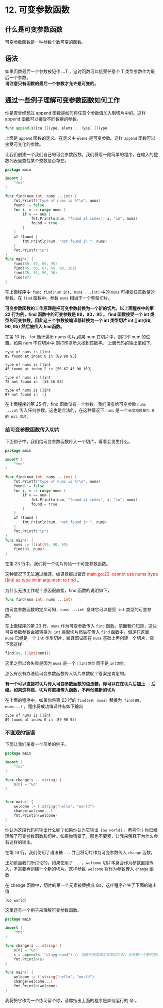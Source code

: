 # 12. 可变参数函数 

## 什么是可变参数函数
可变参数函数是一种参数个数可变的函数。

## 语法
如果函数最后一个参数被记作 ...T ，这时函数可以接受任意个 T 类型参数作为最后一个参数。  
**请注意只有函数的最后一个参数才允许是可变的。**

## 通过一些例子理解可变参数函数如何工作
你是否曾经想过 append 函数是如何将任意个参数值加入到切片中的。这样 append 函数可以接受不同数量的参数。
```go
func append(slice []Type, elems ...Type) []Type
```
上面是 `append` 函数的定义。在定义中 `elems` 是可变参数。这样 `append` 函数可以接受可变化的参数。


让我们创建一个我们自己的可变参数函数。我们将写一段简单的程序，在输入的整数列表里查找某个整数是否存在。
```go
package main

import (
    "fmt"
)

func find(num int, nums ...int) {
    fmt.Printf("type of nums is %T\n", nums)
    found := false
    for i, v := range nums {
        if v == num {
            fmt.Println(num, "found at index", i, "in", nums)
            found = true
        }
    }
    if !found {
        fmt.Println(num, "not found in ", nums)
    }
    fmt.Printf("\n")
}
func main() {
    find(89, 89, 90, 95)
    find(45, 56, 67, 45, 90, 109)
    find(78, 38, 56, 98)
    find(87)
}
```
在上面程序中` func find(num int, nums ...int)` 中的 `nums` 可接受任意数量的参数。在 `find` 函数中，参数 `nums` 相当于一个整型切片。 

**可变参数函数的工作原理是把可变参数转换为一个新的切片。以上面程序中的第 22 行为例，find 函数中的可变参数是 89，90，95 。 find 函数接受一个 int 类型的可变参数。因此这三个参数被编译器转换为一个 int 类型切片 int []int{89, 90, 95} 然后被传入 find函数。**


在第 10 行， for 循环遍历 nums 切片,如果 num 在切片中，则打印 num 的位置。如果 num 不在切片中,则打印提示未找到该数字。
上面代码的输出值如下,
```shell
type of nums is []int
89 found at index 0 in [89 90 95]

type of nums is []int
45 found at index 2 in [56 67 45 90 109]

type of nums is []int
78 not found in  [38 56 98]

type of nums is []int
87 not found in  []
```

在上面程序的第 25 行，find 函数仅有一个参数。我们没有给可变参数 `nums ...int` 传入任何参数。这也是合法的，在这种情况下 `nums` 是一个`长度和容量为 0 的 nil 切片`。

### 给可变参数函数传入切片
下面例子中，我们给可变参数函数传入一个切片，看看会发生什么。
```go
package main

import (
    "fmt"
)

func find(num int, nums ...int) {
    fmt.Printf("type of nums is %T\n", nums)
    found := false
    for i, v := range nums {
        if v == num {
            fmt.Println(num, "found at index", i, "in", nums)
            found = true
        }
    }
    if !found {
        fmt.Println(num, "not found in ", nums)
    }
    fmt.Printf("\n")
}
func main() {
    nums := []int{89, 90, 95}
    find(89, nums)
}
```
在第 23 行中，我们将一个切片传给一个可变参数函数。

这种情况下无法通过编译，编译器报出错误 <span style="color:red">main.go:23: cannot use nums (type []int) as type int in argument to find </span> 。

为什么无法工作呢？原因很直接，find 函数的说明如下，
```go
func find(num int, nums ...int)
```
由可变参数函数的定义可知，`nums ...int `意味它可以接受` int` 类型的可变参数。

在上面程序的第 23 行，`nums` 作为可变参数传入 `find` 函数。前面我们知道，这些可变参数参数会被转换为` int` 类型切片然后在传入 `find` 函数中。但是在这里 `nums` 已经是一个 `int` 类型切片，编译器试图在 `nums` 基础上再创建一个切片，像下面这样
```go
find(89, []int{nums})
```

这里之所以会失败是因为 `nums` 是一个 `[]int类型` 而不是 `int类型`。


那么有没有办法给可变参数函数传入切片参数呢？答案是肯定的。

**有一个可以直接将切片传入可变参数函数的语法糖，你可以在在切片后加上 ... 后缀。如果这样做，切片将直接传入函数，不再创建新的切片**

在上面的程序中，如果你将第 23 行的 `find(89, nums)` 替换为` find(89, nums...)` ，程序将成功编译并有如下输出
```shell
type of nums is []int
89 found at index 0 in [89 90 95]
```

### 不直观的错误

下面让我们来看一个简单的例子。
```go
package main

import (
    "fmt"
)

func change(s ...string) {  
    s[0] = "Go"
}


func main() {
    welcome := []string{"hello", "world"}
    change(welcome...)
    fmt.Println(welcome)
}
```

你认为这段代码将输出什么呢？如果你认为它输出` [Go world]` 。恭喜你！你已经理解了可变参数函数和切片。如果你猜错了，那也不要紧，让我来解释下为什么会有这样的输出。

在第 13 行，我们使用了语法糖 `...` 并且将切片作为可变参数传入 `change` 函数。

正如前面我们所讨论的，如果使用了 `...` ，`welcome` 切片本身会作为参数直接传入，不需要再创建一个新的切片。这样参数` welcome` 将作为参数传入 `change` 函数

在 change 函数中，切片的第一个元素被替换成 Go，这样程序产生了下面的输出值
```shell
[Go world]
```

这里还有一个例子来理解可变参数函数。
```go
package main

import (
    "fmt"
)

func change(s ...string) {
    s[0] = "Go"
    s = append(s, "playground") // 当新的元素被添加到切片时，会创建一个新的数组。现有数组的元素被复制到这个新数组中，并返回这个新数组的新切片引用,但是老的slice引用的数组却没有发生改变
    fmt.Println(s)
}

func main() {
    welcome := []string{"hello", "world"}
    change(welcome...)
    fmt.Println(welcome)
}
```


我将把它作为一个练习留个你，请你指出上面的程序是如何运行的 :smile: 。